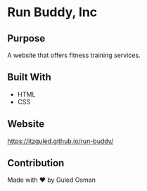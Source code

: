 # Run Buddy, Inc

## Purpose
A website that offers fitness training services.

## Built With
* HTML
* CSS

## Website
https://itzguled.github.io/run-buddy/

## Contribution
Made with ❤️ by Guled Osman
